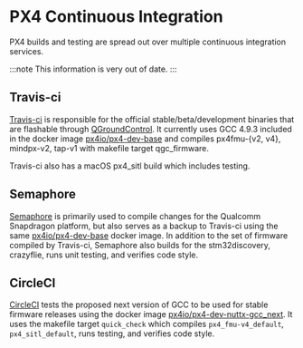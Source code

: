# PX4 Continuous Integration

PX4 builds and testing are spread out over multiple continuous integration services.

:::note
This information is very out of date.
:::

## Travis-ci

[Travis-ci](https://travis-ci.org/PX4/PX4-Autopilot) is responsible for the official stable/beta/development binaries that are flashable through [QGroundControl](http://qgroundcontrol.com/).
It currently uses GCC 4.9.3 included in the docker image [px4io/px4-dev-base](https://hub.docker.com/r/px4io/px4-dev-base/) and compiles px4fmu-{v2, v4}, mindpx-v2, tap-v1 with makefile target qgc_firmware.

Travis-ci also has a macOS px4_sitl build which includes testing.

## Semaphore

[Semaphore](https://semaphoreci.com/px4/firmware) is primarily used to compile changes for the Qualcomm Snapdragon platform, but also serves as a backup to Travis-ci using the same [px4io/px4-dev-base](https://hub.docker.com/r/px4io/px4-dev-base/) docker image.
In addition to the set of firmware compiled by Travis-ci, Semaphore also builds for the stm32discovery, crazyflie, runs unit testing, and verifies code style.

## CircleCI

[CircleCI](https://circleci.com/gh/PX4/PX4-Autopilot) tests the proposed next version of GCC to be used for stable firmware releases using the docker image [px4io/px4-dev-nuttx-gcc_next](https://hub.docker.com/r/px4io/px4-dev-nuttx-gcc_next/). 
It uses the makefile target `quick_check` which compiles `px4_fmu-v4_default`, `px4_sitl_default`, runs testing, and verifies code style.

